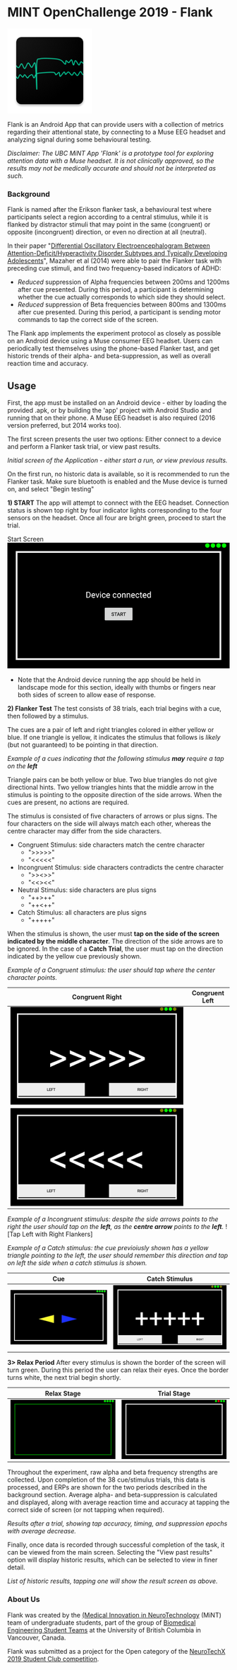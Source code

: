 # MINT OpenChallenge 2019 - Flank

![Logo](https://raw.githubusercontent.com/UBCMint/MuseAndroidApp/master/images/flank.png)

Flank is an Android App that can provide users with a collection of metrics regarding their attentional state, by connecting to a Muse EEG headset and analyzing signal during some behavioural testing.

_Disclaimer: The UBC MiNT App 'Flank' is a prototype tool for exploring attention data with a Muse headset.
It is not clinically approved, so the results may not be medically accurate and should not be interpreted as such._

### Background

Flank is named after the Erikson flanker task, a behavioural test where participants select a region according to a central stimulus, while it is flanked by distractor stimuli that may point in the same (congruent) or opposite (incongruent) direction, or even no direction at all (neutral).

In their paper "[Differential Oscillatory Electroencephalogram Between Attention-Deficit/Hyperactivity Disorder Subtypes and Typically Developing Adolescents](https://doi.org/10.1016/j.biopsych.2013.08.023)", Mazaher et al (2014) were able to pair the Flanker task with preceding cue stimuli, and find two frequency-based indicators of ADHD:
* _Reduced_ suppression of Alpha frequencies between 200ms and 1200ms after cue presented. During this period, a  participant is determining whether the cue actually corresponds to which side they should select.
* _Reduced_ suppression of Beta frequencies between 800ms and 1300ms after cue presented. During this period, a participant is sending motor commands to tap the correct side of the screen.

The Flank app implements the experiment protocol as closely as possible on an Android device using a Muse consumer EEG headset. Users can periodically test themselves using the phone-based Flanker tast, and get historic trends of their alpha- and beta-suppression, as well as overall reaction time and accuracy.

## Usage 

First, the app must be installed on an Android device - either by loading the provided .apk, or by building the 'app' project with Android Studio and running that on their phone. A Muse EEG headset is also required (2016 version preferred, but 2014 works too).

The first screen presents the user two options: Either connect to a device and perform a Flanker task trial, or view past results.

_Initial screen of the Application - either start a run, or view previous results._

On the first run, no historic data is available, so it is recommended to run the Flanker task. Make sure bluetooth is enabled and the Muse device is turned on, and select "Begin testing"

**1) START** 
The app will attempt to connect with the EEG headset. Connection status is shown top right by four indicator lights corresponding to the four sensors on the headset. Once all four are bright green, proceed to start the trial. 

Start Screen
![Start Screen](https://raw.githubusercontent.com/UBCMint/MuseAndroidApp/master/images/startScreen.png)
* Note that the Android device running the app should be held in landscape mode for this section, ideally with thumbs or fingers near both sides of screen to allow ease of response.

**2) Flanker Test**
The test consists of 38 trials, each trial begins with a cue, then followed by a stimulus. 

The cues are a pair of left and right triangles colored in either yellow or blue. If one triangle is yellow, it indicates the stimulus that follows is _likely_ (but not guaranteed) to be pointing in that direction. 

_Example of a cues indicating that the following stimulus **may** require a tap on the **left**_

Triangle pairs can be both yellow or blue. Two blue triangles do not give directional hints. Two yellow triangles hints that the middle arrow in the stimulus is pointing to the opposite direction of the side arrows. When the cues are present, no actions are required.

The stimulus is consisted of five characters of arrows or plus signs. The four characters on the side will always match each other, whereas the centre character may differ from the side characters.
* Congruent Stimulus: side characters match the centre character
    * ">>>>>"
    * "<<<<<"
* Incongruent Stimulus: side characters contradicts the centre character
    * ">><>>"
    * "<<><<"
* Neutral Stimulus: side characters are plus signs
    * "\++>\++"
    * "\++<\++"
* Catch Stimulus: all characters are plus signs
    * "+++++"    

When the stimulus is shown, the user must **tap on the side of the screen indicated by the middle character**. The direction of the side arrows are to be ignored. In the case of a **Catch Trial**, the user must tap on the direction indicated by the yellow cue previously shown. 

_Example of a Congruent stimulus: the user should tap where the center character points._

| Congruent Right          |  Congruent Left |
| ------------------------- | ------------------------- |
| ![Tap Right with Right Flankers](https://raw.githubusercontent.com/UBCMint/MINT_OpenChallenge_2019/devmich2/images/CongruentRight_50.png)
| ![Tap Left with Left Flankers](https://raw.githubusercontent.com/UBCMint/MINT_OpenChallenge_2019/devmich2/images/CongruentLeft_50.png)  |

_Example of a Incongruent stimulus: despite the side arrows points to the right the user should tap on the **left**, as the **centre arrow** points to the **left**._
![Tap Left with Right Flankers]

_Example of a Catch stimulus: the cue previoiusly shown has a yellow triangle pointing to the left, the user should remember this direction and tap on left the side when a catch stimulus is shown._

| Cue          |  Catch Stimulus |
| :-------------------------: | :-------------------------: |
| ![Cue Left](https://raw.githubusercontent.com/UBCMint/MuseAndroidApp/master/images/cueLeft.jpg)  |  ![Catch Stimulus](https://raw.githubusercontent.com/UBCMint/MINT_OpenChallenge_2019/devmich2/images/Neutral.png) |

**3> Relax Period**
After every stimulus is shown the border of the screen will turn green. During this period the user can relax their eyes. Once the border turns white, the next trial begin shortly. 

| Relax Stage | Trial Stage |
| :-------------------------: | :-------------------------: |
|![Relax Stage](https://raw.githubusercontent.com/UBCMint/MuseAndroidApp/master/images/relaxStage.png)  |  ![Trial Stage](https://raw.githubusercontent.com/UBCMint/MuseAndroidApp/master/images/trialStage.png)|



Throughout the experiment, raw alpha and beta frequency strengths are collected. Upon completion of the 38 cue/stimulus trials, this data is processed, and ERPs are shown for the two periods described in the background section. Average alpha- and beta-suppression is calculated and displayed, along with average reaction time and accuracy at tapping the correct side of screen (or not tapping when required).

_Results after a trial, showing tap accuracy, timing, and suppression epochs with average decrease._


Finally, once data is recorded through successful completion of the task, it can be viewed from the main screen. Selecting the "View past results" option will display historic results, which can be selected to view in finer detail.

_List of historic results, tapping one will show the result screen as above._

### About Us

Flank was created by the [(Medical Innovation in NeuroTechnology](https://ubcmint.github.io/) (MiNT) team of undergraduate students, part of the group of [Biomedical Engineering Student Teams](http://www.ubcbest.com/) at the University of British Columbia in Vancouver, Canada.

Flank was submitted as a project for the Open category of the [NeuroTechX 2019 Student Club competition](https://neurotechx.github.io/studentclubs/competition/).

